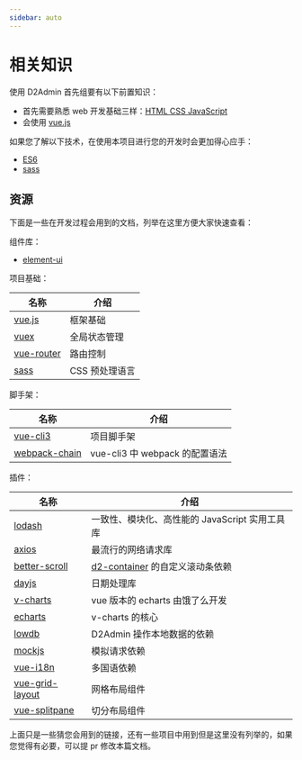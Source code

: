 ```yaml
---
sidebar: auto
---
```


# 相关知识

使用 D2Admin 首先组要有以下前置知识：

* 首先需要熟悉 web 开发基础三样：[HTML CSS JavaScript](http://www.w3school.com.cn/)
* 会使用 [vue.js](https://cn.vuejs.org/)

如果您了解以下技术，在使用本项目进行您的开发时会更加得心应手：

* [ES6](http://es6.ruanyifeng.com/)
* [sass](https://www.sass.hk/guide/)

## 资源

下面是一些在开发过程会用到的文档，列举在这里方便大家快速查看：

组件库：

* [element-ui](http://element.eleme.io/#/zh-CN/component/quickstart)

项目基础：

| 名称 | 介绍 |
| --- | --- |
| [vue.js](https://cn.vuejs.org/v2/guide/) | 框架基础 |
| [vuex](https://vuex.vuejs.org/zh/guide/) | 全局状态管理 |
| [vue-router](https://router.vuejs.org/zh/guide/) | 路由控制 |
| [sass](https://www.sass.hk/guide/) | CSS 预处理语言 |

脚手架：

| 名称 | 介绍 |
| --- | --- |
| [vue-cli3](https://github.com/vuejs/vue-docs-zh-cn/tree/master/vue-cli) | 项目脚手架 |
| [webpack-chain](https://github.com/mozilla-neutrino/webpack-chain) | vue-cli3 中 webpack 的配置语法 |

插件：

| 名称 | 介绍 |
| --- | --- |
| [lodash](https://lodash.com/docs/4.17.10) | 一致性、模块化、高性能的 JavaScript 实用工具库 |
| [axios](https://github.com/axios/axios) | 最流行的网络请求库 |
| [better-scroll](https://github.com/ustbhuangyi/better-scroll) | [d2-container](../components/container.md) 的自定义滚动条依赖 |
| [dayjs](https://github.com/iamkun/dayjs) | 日期处理库 |
| [v-charts](https://v-charts.js.org/#/props) | vue 版本的 echarts 由饿了么开发 |
| [echarts](http://echarts.baidu.com/index.html) | v-charts 的核心 |
| [lowdb](https://github.com/typicode/lowdb) | D2Admin 操作本地数据的依赖 |
| [mockjs](https://github.com/nuysoft/Mock/wiki) | 模拟请求依赖 |
| [vue-i18n](https://kazupon.github.io/vue-i18n/guide/started.html) | 多国语依赖 |
| [vue-grid-layout](https://github.com/jbaysolutions/vue-grid-layout) | 网格布局组件 |
| [vue-splitpane](https://www.npmjs.com/package/vue-splitpane) | 切分布局组件 |

上面只是一些猜您会用到的链接，还有一些项目中用到但是这里没有列举的，如果您觉得有必要，可以提 pr 修改本篇文档。